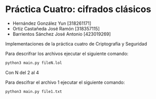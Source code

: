 # Práctica Cuatro: cifrados clásicos
* Hernández González Yun [318261171]
* Ortiz Castañeda José Ramón [318357115]
* Barrientos Sánchez José Antonio [423019269]


Implementaciones de la práctica cuatro de Criptografía y Seguridad

Para descrifrar los archivos ejecutar el siguiente comando:

```bash
python3 main.py fileN.lol
```

Con N del 2 al 4

Para descifrar el archivo 1 ejecutar el siguiente comando:

```bash
python3 main.py file1.txt
```
